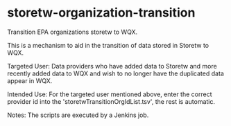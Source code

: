 # storetw-organization-transition
Transition EPA organizations storetw to WQX.

This is a mechanism to aid in the transition of data stored in Storetw to WQX.

Targeted User: Data providers who have added data to Storetw and more 
recently added data to WQX and wish to no longer have the duplicated data
appear in WQX.

Intended Use: For the targeted user mentioned above, enter the correct
provider id into the 'storetwTransitionOrgIdList.tsv', the rest is automatic.



Notes:
The scripts are executed by a Jenkins job.

